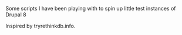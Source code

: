 Some scripts I have been playing with to spin up little test instances of Drupal 8 

Inspired by tryrethinkdb.info. 
